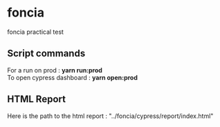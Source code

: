 # foncia
foncia practical test 

## Script commands

For a run on prod : **yarn run:prod** <br />
To open cypress dashboard : **yarn open:prod**

## HTML Report

Here is the path to the html report : "../foncia/cypress/report/index.html"
